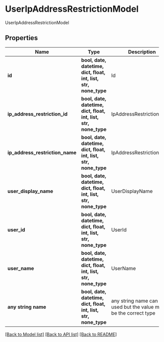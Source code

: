 # UserIpAddressRestrictionModel

UserIpAddressRestrictionModel

## Properties
Name | Type | Description | Notes
------------ | ------------- | ------------- | -------------
**id** | **bool, date, datetime, dict, float, int, list, str, none_type** | Id | [optional] 
**ip_address_restriction_id** | **bool, date, datetime, dict, float, int, list, str, none_type** | IpAddressRestrictionId | [optional] 
**ip_address_restriction_name** | **bool, date, datetime, dict, float, int, list, str, none_type** | IpAddressRestrictionName | [optional] 
**user_display_name** | **bool, date, datetime, dict, float, int, list, str, none_type** | UserDisplayName | [optional] 
**user_id** | **bool, date, datetime, dict, float, int, list, str, none_type** | UserId | [optional] 
**user_name** | **bool, date, datetime, dict, float, int, list, str, none_type** | UserName | [optional] 
**any string name** | **bool, date, datetime, dict, float, int, list, str, none_type** | any string name can be used but the value must be the correct type | [optional]

[[Back to Model list]](../README.md#documentation-for-models) [[Back to API list]](../README.md#documentation-for-api-endpoints) [[Back to README]](../README.md)


